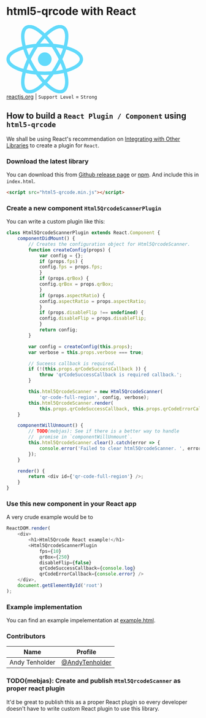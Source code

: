 # html5-qrcode with React
<img src="data:image/svg+xml;base64,PHN2ZyB4bWxucz0iaHR0cDovL3d3dy53My5vcmcvMjAwMC9zdmciIHZpZXdCb3g9Ii0xMS41IC0xMC4yMzE3NCAyMyAyMC40NjM0OCI+CiAgPHRpdGxlPlJlYWN0IExvZ288L3RpdGxlPgogIDxjaXJjbGUgY3g9IjAiIGN5PSIwIiByPSIyLjA1IiBmaWxsPSIjNjFkYWZiIi8+CiAgPGcgc3Ryb2tlPSIjNjFkYWZiIiBzdHJva2Utd2lkdGg9IjEiIGZpbGw9Im5vbmUiPgogICAgPGVsbGlwc2Ugcng9IjExIiByeT0iNC4yIi8+CiAgICA8ZWxsaXBzZSByeD0iMTEiIHJ5PSI0LjIiIHRyYW5zZm9ybT0icm90YXRlKDYwKSIvPgogICAgPGVsbGlwc2Ugcng9IjExIiByeT0iNC4yIiB0cmFuc2Zvcm09InJvdGF0ZSgxMjApIi8+CiAgPC9nPgo8L3N2Zz4K" width="200px"><br>
[reactjs.org](https://reactjs.org/) | `Support Level` = `Strong`

## How to build a `React Plugin / Component` using `html5-qrcode`
We shall be using React's recommendation on [Integrating with Other Libraries](https://reactjs.org/docs/integrating-with-other-libraries.html) to create a plugin for `React`.

### Download the latest library
You can download this from [Github release page](https://github.com/mebjas/html5-qrcode/releases) or [npm](https://www.npmjs.com/package/html5-qrcode). And include this in `index.html`.

```html
<script src="html5-qrcode.min.js"></script>
```

### Create a new component `Html5QrcodeScannerPlugin`
You can write a custom plugin like this:

```js
class Html5QrcodeScannerPlugin extends React.Component {
    componentDidMount() {
        // Creates the configuration object for Html5QrcodeScanner.
        function createConfig(props) {
            var config = {};
            if (props.fps) {
            config.fps = props.fps;
            }
            if (props.qrBox) {
            config.qrBox = props.qrBox;
            }
            if (props.aspectRatio) {
            config.aspectRatio = props.aspectRatio;
            }
            if (props.disableFlip !== undefined) {
            config.disableFlip = props.disableFlip;
            }
            return config;
        }

        var config = createConfig(this.props);
        var verbose = this.props.verbose === true;

        // Suceess callback is required.
        if (!(this.props.qrCodeSuccessCallback )) {
            throw 'qrCodeSuccessCallback is required callback.';
        }

        this.html5QrcodeScanner = new Html5QrcodeScanner(
            'qr-code-full-region', config, verbose);
        this.html5QrcodeScanner.render(
            this.props.qrCodeSuccessCallback, this.props.qrCodeErrorCallback);
    }

    componentWillUnmount() {
        // TODO(mebjas): See if there is a better way to handle
        //  promise in `componentWillUnmount`.
        this.html5QrcodeScanner.clear().catch(error => {
            console.error('Failed to clear html5QrcodeScanner. ', error);
        });
    }

    render() {
        return <div id={'qr-code-full-region'} />;
    }
}
```

### Use this new component in your React app
A very crude example would be to
```js
ReactDOM.render(
    <div>
        <h1>Html5Qrcode React example!</h1>
        <Html5QrcodeScannerPlugin
            fps={10}
            qrBox={250}
            disableFlip={false}
            qrCodeSuccessCallback={console.log}
            qrCodeErrorCallback={console.error} />
    </div>,
    document.getElementById('root')
);
```

### Example implementation
You can find an example impelementation at [example.html](./example.html).

### Contributors
| Name | Profile|
| ----- | ------ |
| Andy Tenholder| [@AndyTenholder](https://github.com/AndyTenholder) |

### TODO(mebjas): Create and publish `Html5QrcodeScanner` as proper react plugin
It'd be great to publish this as a proper React plugin so every developer doesn't have to write custom React plugin to use this library.
